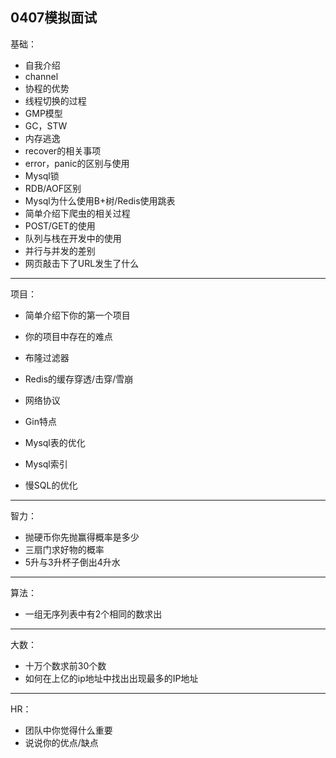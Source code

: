 ##  0407模拟面试

基础：

- 自我介绍
- channel
- 协程的优势
- 线程切换的过程
- GMP模型
- GC，STW
- 内存逃逸
- recover的相关事项
- error，panic的区别与使用
- Mysql锁
- RDB/AOF区别
- Mysql为什么使用B+树/Redis使用跳表
- 简单介绍下爬虫的相关过程
- POST/GET的使用
- 队列与栈在开发中的使用
- 并行与并发的差别
- 网页敲击下了URL发生了什么

----

项目：

- 简单介绍下你的第一个项目

- 你的项目中存在的难点
- 布隆过滤器
- Redis的缓存穿透/击穿/雪崩
- 网络协议
- Gin特点
- Mysql表的优化
- Mysql索引
- 慢SQL的优化

-----

智力：

- 抛硬币你先抛赢得概率是多少
- 三扇门求好物的概率
- 5升与3升杯子倒出4升水

---

算法：

- 一组无序列表中有2个相同的数求出

----

大数：

- 十万个数求前30个数
- 如何在上亿的ip地址中找出出现最多的IP地址

---

HR：

- 团队中你觉得什么重要
- 说说你的优点/缺点